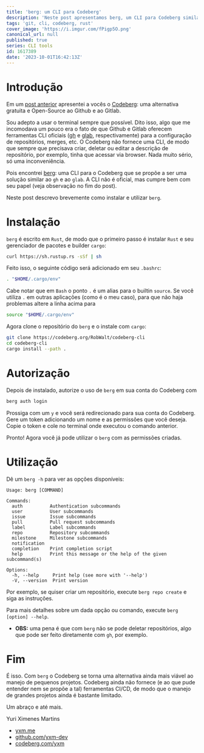 ```yaml
---
title: 'berg: um CLI para Codeberg'
description: 'Neste post apresentamos berg, um CLI para Codeberg similar ao gh para Github e glab para Gitlab'
tags: 'git, cli, codeberg, rust'
cover_image: 'https://i.imgur.com/fPigp5O.png'
canonical_url: null
published: true
series: CLI tools
id: 1617389
date: '2023-10-01T16:42:13Z'
---
```


# Introdução

Em um [post anterior](https://dev.to/yxm/codeberg-uma-alternativa-open-source-e-gratuita-ao-github-e-gitlab-b80) apresentei a vocês o [Codeberg](https://codeberg.org): uma alternativa gratuita e Open-Source ao Github e ao Gitlab.

Sou adepto a usar o terminal sempre que possível. Dito isso, algo que me incomodava um pouco era o fato de que Github e Gitlab oferecem ferramentas CLI oficiais ([gh](https://github.com/cli/cli) e [glab](https://gitlab.com/gitlab-org/cli), respectivamente) para a configuração de repositórios, merges, etc. O Codeberg não fornece uma CLI, de modo que sempre que precisava criar, deletar ou editar a descrição de repositório, por exemplo, tinha que acessar via browser. Nada muito sério, só uma inconveniência.

Pois encontrei [berg](https://codeberg.org/RobWalt/codeberg-cli): uma CLI para o Codeberg que se propõe a ser uma solução similar ao `gh` e ao `glab`. A CLI não é oficial, mas cumpre bem com seu papel (veja observação no fim do post). 

Neste post descrevo brevemente como instalar e utilizar `berg`.

# Instalação

`berg` é escrito em `Rust`, de modo que o primeiro passo é instalar `Rust` e seu gerenciador de pacotes e builder `cargo`:

```bash
curl https://sh.rustup.rs -sSf | sh
```

Feito isso, o seguinte código será adicionado em seu `.bashrc`:

```bash
. "$HOME/.cargo/env"
```

Cabe notar que em `Bash` o ponto `.` é um alias para o builtin `source`. Se você utiliza `.` em outras aplicações (como é o meu caso), para que não haja problemas altere a linha acima para

```bash
source "$HOME/.cargo/env"
```

Agora clone o repositório do `berg` e o instale com `cargo`:

```bash
git clone https://codeberg.org/RobWalt/codeberg-cli
cd codeberg-cli
cargo install --path .
```

# Autorização

Depois de instalado, autorize o uso de `berg` em sua conta do Codeberg com

```bash
berg auth login
```
Prossiga com um `y` e você será redirecionado para sua conta do Codeberg. Gere um token adicionando um nome e as permissões que você deseja. Copie o token e cole no terminal onde executou o comando anterior. 

Pronto! Agora você já pode utilizar o `berg` com as permissões criadas.

# Utilização

Dê um `berg -h` para ver as opções disponíveis:

```
Usage: berg [COMMAND]

Commands:
  auth          Authentication subcommands
  user          User subcommands
  issue         Issue subcommands
  pull          Pull request subcommands
  label         Label subcommands
  repo          Repository subcommands
  milestone     Milestone subcommands
  notification  
  completion    Print completion script
  help          Print this message or the help of the given subcommand(s)

Options:
  -h, --help     Print help (see more with '--help')
  -V, --version  Print version

```

Por exemplo, se quiser criar um repositório, execute `berg repo create` e siga as instruções.

Para mais detalhes sobre um dada opção ou comando, execute `berg [option] --help`.

* **OBS:** uma pena é que com `berg` não se pode deletar repositórios, algo que pode ser feito diretamente com `gh`, por exemplo.

# Fim

É isso. Com `berg` o Codeberg se torna uma alternativa ainda mais viável ao manejo de pequenos projetos. Codeberg ainda não fornece (e ao que pude entender nem se propõe a tal) ferramentas CI/CD, de modo que o manejo de grandes projetos ainda é bastante limitado.

Um abraço e até mais.

Yuri Ximenes Martins

* [yxm.me](https://yxm.me)
* [github.com/yxm-dev](https://github.com/yxm.dev)
* [codeberg.com/yxm](https://codeberg.com/yxm)
